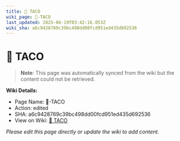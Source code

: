 ```yaml
---
title: 🌮 TACO
wiki_page: 🌮-TACO
last_updated: 2025-06-19T03:42:16.053Z
wiki_sha: a6c9428769c39bc498dd00fcd951ed435d692536
---
```


# 🌮 TACO

> **Note**: This page was automatically synced from the wiki but the content could not be retrieved.

**Wiki Details:**
- Page Name: 🌮-TACO
- Action: edited
- SHA: a6c9428769c39bc498dd00fcd951ed435d692536
- View on Wiki: [🌮 TACO](https://github.com/ryancheley/learning-github-actions/wiki/%F0%9F%8C%AE-TACO)

*Please edit this page directly or update the wiki to add content.*